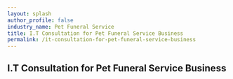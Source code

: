 ```yaml
---
layout: splash 
author_profile: false 
industry_name: Pet Funeral Service
title: I.T Consultation for Pet Funeral Service Business
permalink: /it-consultation-for-pet-funeral-service-business
---
```


## I.T Consultation for Pet Funeral Service Business